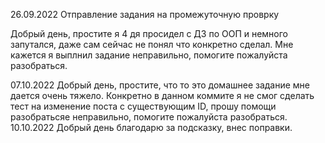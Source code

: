 26.09.2022 Отправление задания на промежуточную проврку

Добрый день, простите я 4 дя просидел с ДЗ по ООП и немного запутался, даже сам сейчас не понял что конкретно сделал. Мне кажется я выплнил задание неправильно, помогите пожалуйста разобраться.

07.10.2022 Добрый день, простите, что то это домашнее задание мне дается очень тяжело. Конкретно в данном коммите я не смог сделать тест на изменение поста с существующим ID, прошу помощи разобратьсяе неправильно, помогите пожалуйста разобраться.
10.10.2022 Добрый день благодарю за подсказку, внес поправки.